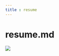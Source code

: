 ```yaml
---
title : resume
---
```


<h1>resume.md</h1>
<img src="https://maghil.github.io/images/automation-engineer.png">
